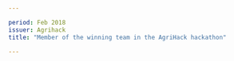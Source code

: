 ```yaml
---

period: Feb 2018
issuer: Agrihack
title: "Member of the winning team in the AgriHack hackathon"

---
```

